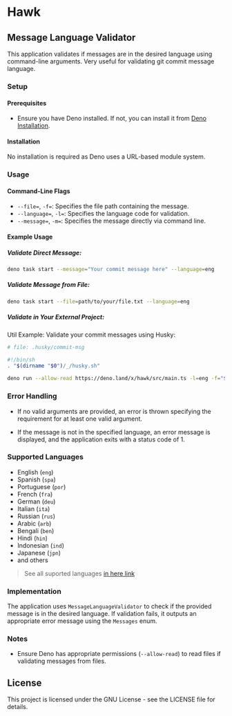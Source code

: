 # Hawk

## Message Language Validator

This application validates if messages are in the desired language using
command-line arguments. Very useful for validating git commit message language.

### Setup

#### Prerequisites

- Ensure you have Deno installed. If not, you can install it from
  [Deno Installation](https://deno.land/#installation).

#### Installation

No installation is required as Deno uses a URL-based module system.

### Usage

#### Command-Line Flags

- `--file=`, `-f=`: Specifies the file path containing the message.
- `--language=`, `-l=`: Specifies the language code for validation.
- `--message=`, `-m=`: Specifies the message directly via command line.

#### Example Usage

##### Validate Direct Message:

```sh
deno task start --message="Your commit message here" --language=eng
```

##### Validate Message from File:

```sh
deno task start --file=path/to/your/file.txt --language=eng
```

##### Validate in Your External Project:

Util Example: Validate your commit messages using Husky:

```sh
# file: .husky/commit-msg

#!/bin/sh
. "$(dirname "$0")/_/husky.sh"

deno run --allow-read https://deno.land/x/hawk/src/main.ts -l=eng -f="$1"
```

### Error Handling

- If no valid arguments are provided, an error is thrown specifying the
  requirement for at least one valid argument.

- If the message is not in the specified language, an error message is
  displayed, and the application exits with a status code of 1.

### Supported Languages

- English (`eng`)
- Spanish (`spa`)
- Portuguese (`por`)
- French (`fra`)
- German (`deu`)
- Italian (`ita`)
- Russian (`rus`)
- Arabic (`arb`)
- Bengali (`ben`)
- Hindi (`hin`)
- Indonesian (`ind`)
- Japanese (`jpn`)
- and others

> See all suported languages
> [in here link](https://github.com/wooorm/franc/tree/main/packages/franc-min)

### Implementation

The application uses `MessageLanguageValidator` to check if the provided message
is in the desired language. If validation fails, it outputs an appropriate error
message using the `Messages` enum.

### Notes

- Ensure Deno has appropriate permissions (`--allow-read`) to read files if
  validating messages from files.

## License

This project is licensed under the GNU License - see the LICENSE file for
details.
